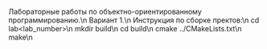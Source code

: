 Лабораторные работы по объектно-ориентированному программированию.\n
Вариант 1.\n
Инструкция по сборке пректов:\n
cd lab<lab_number>\n
mkdir build\n
cd build\n
cmake ../CMakeLists.txt\n
make\n
